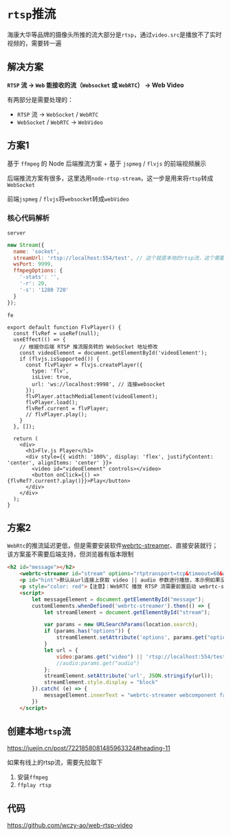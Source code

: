 # `rtsp`推流

海康大华等品牌的摄像头所推的流大部分是`rtsp`，通过`video.src`是播放不了实时视频的，需要转一遍



## 解决方案

**`RTSP` 流 -> `Web` 能接收的流（`Websocket` 或 `WebRTC`） -> Web Video**



有两部分是需要处理的：

- `RTSP` 流 -> `WebSocket` / `WebRTC`
- `WebSocket` / `WebRTC` -> `WebVideo`



## 方案1

基于 `ffmpeg` 的 Node 后端推流方案 + 基于 `jspmeg` / `flvjs` 的前端视频展示

后端推流方案有很多，这里选用`node-rtsp-stream`，这一步是用来将`rtsp`转成`WebSocket`

前端`jspmeg` / `flvjs`将`websocket`转成`webVideo`



### 核心代码解析

`server`

```js
new Stream({
  name: 'socket',
  streamUrl: 'rtsp://localhost:554/test', // 这个就是本地的rtsp流，这个需要工具生成，后面会说
  wsPort: 9999,
  ffmpegOptions: {
    '-stats': '',
    '-r': 20,
    '-s': '1280 720'
  }
});
```

`fe`

```tsx
export default function FlvPlayer() {
  const flvRef = useRef(null);
  useEffect(() => {
    // 根据你后端 RTSP 推流服务转的 WebSocket 地址修改
    const videoElement = document.getElementById('videoElement');
    if (flvjs.isSupported()) {
      const flvPlayer = flvjs.createPlayer({
        type: 'flv',
        isLive: true,
        url: 'ws://localhost:9998', // 连接websocket
      });
      flvPlayer.attachMediaElement(videoElement);
      flvPlayer.load();
      flvRef.current = flvPlayer;
      // flvPlayer.play();
    }
  }, []);

  return (
    <div>
      <h1>Flv.js Player</h1>
      <div style={{ width: '100%', display: 'flex', justifyContent: 'center', alignItems: 'center' }}>
        <video id="videoElement" controls></video>
        <button onClick={() => {flvRef?.current?.play()}}>Play</button>
      </div>
    </div>
  );
}
```





## 方案2

`WebRtc`的推流延迟更低，但是需要安装软件[webrtc-streamer](https://link.juejin.cn/?target=https%3A%2F%2Fgithub.com%2Fmpromonet%2Fwebrtc-streamer)、直接安装就行；该方案虽不需要后端支持，但浏览器有版本限制



```html
<h2 id="message"></h2>
	<webrtc-streamer id="stream" options="rtptransport=tcp&timeout=60&width=0&height=0&bitrate=0&rotation=0" style="display:none"></webrtc-streamer>
	<p id="hint">默认从url连接上获取 video || audio 参数进行播放，本示例如果没有会选择本地 RTSP 推流</p>
	<p style="color: red">【注意】：WebRTC 播放 RTSP 流需要前置启动 webrtc-streamer 客户端，否则推流无法播放</p>
	<script>     
		let messageElement = document.getElementById("message"); 
        customElements.whenDefined('webrtc-streamer').then(() => {
            let streamElement = document.getElementById("stream");

			var params = new URLSearchParams(location.search);
			if (params.has("options")) {
				streamElement.setAttribute('options', params.get("options"));
			}
			let url = {
				video:params.get("video") || 'rtsp://localhost:554/test',// 本地的rtsp流
				//audio:params.get("audio")
			};
			streamElement.setAttribute('url', JSON.stringify(url));
			streamElement.style.display = "block"
		}).catch( (e) => {
			messageElement.innerText = "webrtc-streamer webcomponent fails to initialize error:" + e
		})
	</script>
```



## 创建本地`rtsp`流

https://juejin.cn/post/7221858081485963324#heading-11



如果有线上的rtsp流，需要先拉取下

1. 安装`ffmpeg`
2. `ffplay rtsp`



## 代码

https://github.com/wczy-ao/web-rtsp-video